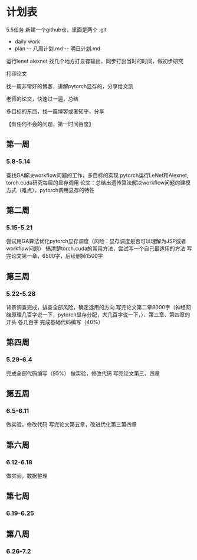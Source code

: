 # 计划表

5.5任务
新建一个github仓，里面是两个
.git
- daily work
- plan
	-- 八周计划.md
	-- 明日计划.md

运行lenet alexnet 找几个地方打显存输出，同步打出当时的时间，做初步研究

打印论文

找一篇非常好的博客，讲解pytorch显存的，分享给文凯

老师的论文，快速过一遍，总结

多目标的东西，找一篇博客或者知乎，分享

【有任何不会的问题，第一时间百度】



## 第一周
### 5.8-5.14
查找GA解决workflow问题的工作，多目标的实现
pytorch运行LeNet和Alexnet, torch.cuda研究每层的显存调用
论文：总结出遗传算法解决workflow问题的建模方式（难点），pytorch调用显存的特性

## 第二周
### 5.15-5.21

尝试用GA算法优化pytorch显存调度（风险：显存调度是否可以理解为JSP或者workflow问题）
搞清楚torch.cuda的常用方法，尝试写一个自己最适用的方法
写完论文第一章，6500字，后续删掉1500字

## 第三周

### 5.22-5.28
背景调查完成，排查全部风险，确定选用的方向
写完论文第二章8000字（神经网络原理几百字说一下，pytorch显存分配，大几百字说一下，）、第三章、第四章的开头 各几百字
完成基础代码编写（40%）

## 第四周

### 5.29-6.4
完成全部代码编写（95%）
做实验，修改代码
写完论文第三、四章

## 第五周

### 6.5-6.11
做实验，修改代码
写完论文第五章，改进优化第三第四章
## 第六周

### 6.12-6.18
做实验，数据整理

## 第七周

### 6.19-6.25


## 第八周

### 6.26-7.2